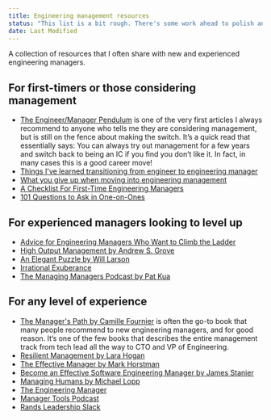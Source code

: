 ```yaml
---
title: Engineering management resources
status: "This list is a bit rough. There's some work ahead to polish and provide better descriptions of each resource, but I'm publishing it for now anyway."
date: Last Modified
---
```


A collection of resources that I often share with new and experienced engineering managers.

## For first-timers or those considering management
- [The Engineer/Manager Pendulum](https://charity.wtf/2017/05/11/the-engineer-manager-pendulum/) is one of the very first articles I always recommend to anyone who tells me they are considering management, but is still on the fence about making the switch. It’s a quick read that essentially says: You can always try out management for a few years and switch back to being an IC if you find you don’t like it. In fact, in many cases this is a good career move!
- [Things I've learned transitioning from engineer to engineering manager](https://blog.pragmaticengineer.com/things-ive-learned-transitioning-from-engineer-to-engineering-manager/)
- [What you give up when moving into engineering management](https://stackoverflow.blog/2022/02/23/what-you-give-up-when-moving-into-engineering-management/)
- [A Checklist For First-Time Engineering Managers](https://blog.pragmaticengineer.com/checklist-for-first-time-managers/)
- [101 Questions to Ask in One-on-Ones](https://jasonevanish.com/2014/05/29/101-questions-to-ask-in-1-on-1s/)

## For experienced managers looking to level up
- [Advice for Engineering Managers Who Want to Climb the Ladder](https://charity.wtf/2022/06/13/advice-for-engineering-managers-who-want-to-climb-the-ladder/)
- [High Output Management by Andrew S. Grove](https://bookshop.org/a/106240/9780679762881)
- [An Elegant Puzzle by Will Larson](https://bookshop.org/a/106240/9781732265189)
- [Irrational Exuberance](https://lethain.com/)
- [The Managing Managers Podcast by Pat Kua](https://managingmanagers.tech/)

## For any level of experience
- [The Manager's Path by Camille Fournier](https://bookshop.org/a/106240/9781491973899) is often the go-to book that many people recommend to new engineering managers, and for good reason. It’s one of the few books that describes the entire management track from tech lead all the way to CTO and VP of Engineering.
- [Resilient Management by Lara Hogan](https://www.amazon.com/RESILIENT-MANAGEMENT-Lara-Hogan/dp/1937557820/)
- [The Effective Manager by Mark Horstman](https://www.manager-tools.com/products/effective-manager-book-second-edition)
- [Become an Effective Software Engineering Manager by James Stanier](https://www.amazon.com/Become-Effective-Software-Engineering-Manager/dp/1680507249/)
- [Managing Humans by Michael Lopp](https://bookshop.org/a/106240/9781484271155)
- [The Engineering Manager](https://www.theengineeringmanager.com)
- [Manager Tools Podcast](https://www.manager-tools.com/podcasts)
- [Rands Leadership Slack](https://randsinrepose.com/welcome-to-rands-leadership-slack/)
